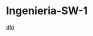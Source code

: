 # Ingenieria-SW-1
[dfd](https://app.diagrams.net/#HPedroSalas216%2FIngenieria-SW-1%2Fmain%2FDiagrama%20sin%20t%C3%ADtulo.drawio)
